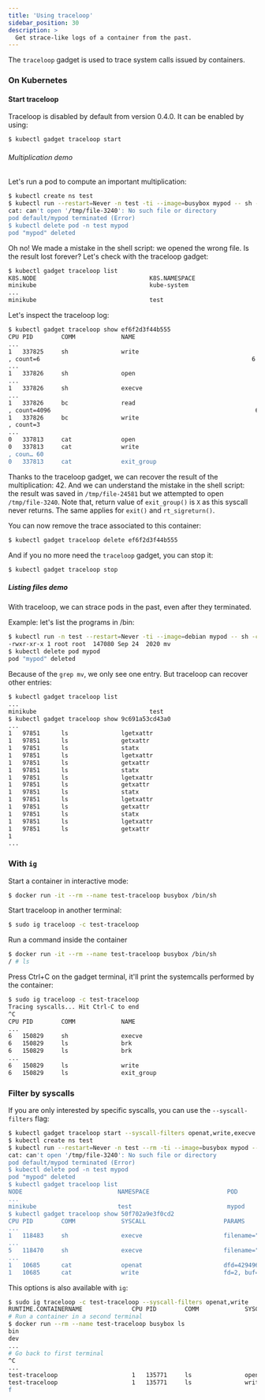 ```yaml
---
title: 'Using traceloop'
sidebar_position: 30
description: >
  Get strace-like logs of a container from the past.
---
```


The `traceloop` gadget is used to trace system calls issued by containers.

### On Kubernetes

#### Start traceloop

Traceloop is disabled by default from version 0.4.0. It can be enabled by using:

```bash
$ kubectl gadget traceloop start
```

###### Multiplication demo

Let's run a pod to compute an important multiplication:

```bash
$ kubectl create ns test
$ kubectl run --restart=Never -n test -ti --image=busybox mypod -- sh -c 'RANDOM=output ; echo "3*7*2" | bc > /tmp/file-$RANDOM ; cat /tmp/file-$RANDOM'
cat: can't open '/tmp/file-3240': No such file or directory
pod default/mypod terminated (Error)
$ kubectl delete pod -n test mypod
pod "mypod" deleted
```

Oh no! We made a mistake in the shell script: we opened the wrong file. Is the
result lost forever? Let's check with the traceloop gadget:

```bash
$ kubectl gadget traceloop list
K8S.NODE                                K8S.NAMESPACE                          K8S.PODNAME                            K8S.CONTAINERNAME                      CONTAINERID
minikube                                kube-system                            kube-scheduler-minikube                kube-scheduler                         2b63eb745ce2cf
...
minikube                                test                                   mypod                                  mypod                                  ef6f2d3f44b555
```

Let's inspect the traceloop log:

```bash
$ kubectl gadget traceloop show ef6f2d3f44b555
CPU PID        COMM             NAME                                       PARAMS                                                                                        RET
...
1   337825     sh               write                                      fd=1, buf=34716864 3*7*2
, count=6                                                            6
...
1   337826     sh               open                                       filename=34717192 /tmp/file-24581, flags=577, mode=438                                        3
...
1   337826     sh               execve                                     filename=34717344 /bin/bc, argv=34717176, envp=34717224                                       0
...
1   337826     bc               read                                       fd=0, buf=5355360 3*7*2
, count=4096                                                          6
1   337826     bc               write                                      fd=1, buf=5359456 42
, count=3                                                                3
...
0   337813     cat              open                                       filename=140736754175569 /tmp/file-3240, flags=0, mode=0                                      -2
0   337813     cat              write                                      fd=2, buf=140736754168912 cat: can't open '/tmp/file-3240': No such file or directory
, coun… 60
0   337813     cat              exit_group                                 error_code=1                                                                                  X
```

Thanks to the traceloop gadget, we can recover the result of the
multiplication: 42. And we can understand the mistake in the shell script: the
result was saved in `/tmp/file-24581` but we attempted to open
`/tmp/file-3240`.
Note that, return value of `exit_group()` is `X` as this syscall never returns.
The same applies for `exit()` and `rt_sigreturn()`.

You can now remove the trace associated to this container:

```bash
$ kubectl gadget traceloop delete ef6f2d3f44b555
```

And if you no more need the `traceloop` gadget, you can stop it:

```bash
$ kubectl gadget traceloop stop
```

##### Listing files demo

With traceloop, we can strace pods in the past, even after they terminated.

Example: let's list the programs in /bin:

```bash
$ kubectl run -n test --restart=Never -ti --image=debian mypod -- sh -c 'ls -l /bin | grep mv'
-rwxr-xr-x 1 root root  147080 Sep 24  2020 mv
$ kubectl delete pod mypod
pod "mypod" deleted
```

Because of the `grep mv`, we only see one entry. But traceloop can recover other entries:

```bash
$ kubectl gadget traceloop list
...
minikube                                test                                   mypod                                  mypod                                  9c691a53cd43a0
$ kubectl gadget traceloop show 9c691a53cd43a0
...
1   97851      ls               lgetxattr                                  pathname=140729093707632 /bin/more, name=139950439515987 security.selinux, value=94534240126… -61
1   97851      ls               getxattr                                   pathname=140729093707632 /bin/more, name=94534234714099 system.posix_acl_access, value=0, si… -61
1   97851      ls               statx                                      dfd=4294967196, filename=140729093707632 /bin/vdir, flags=256, mask=606, buffer=140729093707… 0
1   97851      ls               lgetxattr                                  pathname=140729093707632 /bin/vdir, name=139950439515987 security.selinux, value=94534240126… -61
1   97851      ls               getxattr                                   pathname=140729093707632 /bin/vdir, name=94534234714099 system.posix_acl_access, value=0, si… -61
1   97851      ls               statx                                      dfd=4294967196, filename=140729093707632 /bin/rmdir, flags=256, mask=606, buffer=14072909370… 0
1   97851      ls               lgetxattr                                  pathname=140729093707632 /bin/rmdir, name=139950439515987 security.selinux, value=9453424012… -61
1   97851      ls               getxattr                                   pathname=140729093707632 /bin/rmdir, name=94534234714099 system.posix_acl_access, value=0, s… -61
1   97851      ls               statx                                      dfd=4294967196, filename=140729093707632 /bin/tempfile, flags=256, mask=606, buffer=14072909… 0
1   97851      ls               lgetxattr                                  pathname=140729093707632 /bin/tempfile, name=139950439515987 security.selinux, value=9453424… -61
1   97851      ls               getxattr                                   pathname=140729093707632 /bin/tempfile, name=94534234714099 system.posix_acl_access, value=0… -61
1   97851      ls               statx                                      dfd=4294967196, filename=140729093707632 /bin/zfgrep, flags=256, mask=606, buffer=1407290937… 0
1   97851      ls               lgetxattr                                  pathname=140729093707632 /bin/zfgrep, name=139950439515987 security.selinux, value=945342401… -61
1   97851      ls               getxattr                                   pathname=140729093707632 /bin/zfgrep, name=94534234714099 system.posix_acl_access, value=0, … -61
1
...
```

### With `ig`

Start a container in interactive mode:

```bash
$ docker run -it --rm --name test-traceloop busybox /bin/sh
```


Start traceloop in another terminal:

```bash
$ sudo ig traceloop -c test-traceloop
```

Run a command inside the container

```bash
$ docker run -it --rm --name test-traceloop busybox /bin/sh
/ # ls

```

Press Ctrl+C on the gadget terminal, it'll print the systemcalls performed by the container:

```bash
$ sudo ig traceloop -c test-traceloop
Tracing syscalls... Hit Ctrl-C to end
^C
CPU PID        COMM             NAME                                       PARAMS                                                                                        RET
...
6   150829     sh               execve                                     filename=18759352 /bin/ls, argv=18759280, envp=18759296                                       0
6   150829     ls               brk                                        brk=0                                                                                         36…
6   150829     ls               brk                                        brk=36440320                                                                                  36…
...
6   150829     ls               write                                      fd=1, buf=5355360 bin   dev   etc   home  pro… 158
6   150829     ls               exit_group                                 error_code=0                                                                                  ...
```

### Filter by syscalls

If you are only interested by specific syscalls, you can use the `--syscall-filters` flag:

```bash
$ kubectl gadget traceloop start --syscall-filters openat,write,execve
$ kubectl create ns test
$ kubectl run --restart=Never -n test --rm -ti --image=busybox mypod -- sh -c 'RANDOM=output ; echo "3*7*2" | bc > /tmp/file-$RANDOM ; cat /tmp/file-$RANDOM'
cat: can't open '/tmp/file-3240': No such file or directory
pod default/mypod terminated (Error)
$ kubectl delete pod -n test mypod
pod "mypod" deleted
$ kubectl gadget traceloop list
NODE                           NAMESPACE                      POD                           CONTAINER                     CONTAINERID
...
minikube                       test                           mypod                         mypod                         50f702a9e3f0cd2
$ kubectl gadget traceloop show 50f702a9e3f0cd2
CPU PID        COMM             SYSCALL                      PARAMS                                                                 RET
...
1   118483     sh               execve                       filename="/bin/bc", argv=0x5576c8219668, envp=0x5576c8219698           0
...
5   118470     sh               execve                       filename="/bin/cat", argv=0x5576c8219688, envp=0x5576c82196a0          0
...
1   10685      cat              openat                       dfd=4294967196, filename="/tmp/file-3240", flags=0, mode=0             -1 (…
1   10685      cat              write                        fd=2, buf="cat: can't open '/tmp/file-3240': No such file or director… 60
```

This options is also available with `ig`:

```bash
$ sudo ig traceloop -c test-traceloop --syscall-filters openat,write
RUNTIME.CONTAINERNAME              CPU PID        COMM             SYSCALL               PARAMS                                       RET
# Run a container in a second terminal
$ docker run --rm --name test-traceloop busybox ls
bin
dev
...
# Go back to first terminal
^C
...
test-traceloop                     1   135771     ls               openat                dfd=4294967196, filename=".", flags=591872,… 3
test-traceloop                     1   135771     ls               write                 fd=1, buf="bin\ndev\netc\nhome\nlib\nlib64\… 53
f
```
